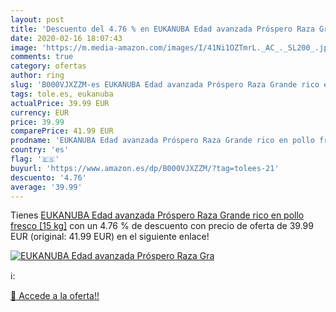 ```yaml
---
layout: post
title: 'Descuento del 4.76 % en EUKANUBA Edad avanzada Próspero Raza Gra'
date: 2020-02-16 18:07:43
image: 'https://m.media-amazon.com/images/I/41Ni1OZTmrL._AC_._SL200_.jpg'
comments: true
category: ofertas
author: ring
slug: 'B000VJXZZM-es EUKANUBA Edad avanzada Próspero Raza Grande rico en pollo...'
tags: tole.es, eukanuba
actualPrice: 39.99 EUR
currency: EUR
price: 39.99
comparePrice: 41.99 EUR
prodname: 'EUKANUBA Edad avanzada Próspero Raza Grande rico en pollo fresco [15 kg]'
country: 'es'
flag: '🇪🇸'
buyurl: 'https://www.amazon.es/dp/B000VJXZZM/?tag=tolees-21'
descuento: '4.76'
average: '39.99'
---
```


Tienes [EUKANUBA Edad avanzada Próspero Raza Grande rico en pollo fresco [15 kg]](https://www.amazon.es/dp/B000VJXZZM/?tag=tolees-21) con un 4.76 % de descuento con precio de oferta de 39.99 EUR (original: 41.99 EUR) en el siguiente enlace!

[![EUKANUBA Edad avanzada Próspero Raza Gra](https://m.media-amazon.com/images/I/41Ni1OZTmrL._AC_._SL200_.jpg)](https://www.amazon.es/dp/B000VJXZZM/?tag=tolees-21)

ℹ️:


[🛒 Accede a la oferta!!](https://www.amazon.es/dp/B000VJXZZM/?tag=tolees-21)
